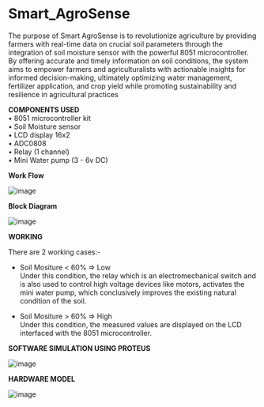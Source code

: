 # Smart_AgroSense

The purpose of Smart AgroSense is to revolutionize agriculture by providing farmers with real-time data on crucial soil parameters through the integration of soil moisture sensor with the powerful 8051 microcontroller. By offering accurate and timely information on soil conditions, the system aims to empower farmers and agriculturalists with actionable insights for informed decision-making, ultimately optimizing water management, fertilizer application, and crop yield while promoting sustainability and resilience in agricultural practices

**COMPONENTS USED** <br>
•	8051 microcontroller kit <br>
•	Soil Moisture sensor <br>
•	LCD display 16x2 <br>
•	ADC0808 <br>
•	Relay (1 channel) <br>
•	Mini Water pump (3 - 6v DC) <br>


**Work Flow**

![image](https://github.com/user-attachments/assets/9011976c-7701-4a2b-85c3-e415c9fef383)

**Block Diagram**

![image](https://github.com/user-attachments/assets/6e4445bc-7cd9-4929-b1f8-d4f62655224e)


**WORKING** <br>

There are 2 working cases:- <br>

- Soil Mositure < 60%  => Low  <br>
Under this condition, the relay which is an electromechanical switch and is also used to control high voltage devices like motors, activates the mini water pump, which conclusively improves the existing natural condition of the soil. <br>

- Soil Mositure > 60%  => High <br>
Under this condition, the measured values are displayed on the LCD interfaced with the 8051 microcontroller. <br>

**SOFTWARE SIMULATION USING PROTEUS**

![image](https://github.com/user-attachments/assets/95b1e6c9-0a23-4784-b209-cdb75d88ca04)

**HARDWARE MODEL**

![image](https://github.com/user-attachments/assets/cf979495-98ae-4dcb-a859-6eeb2ccab4e5)






